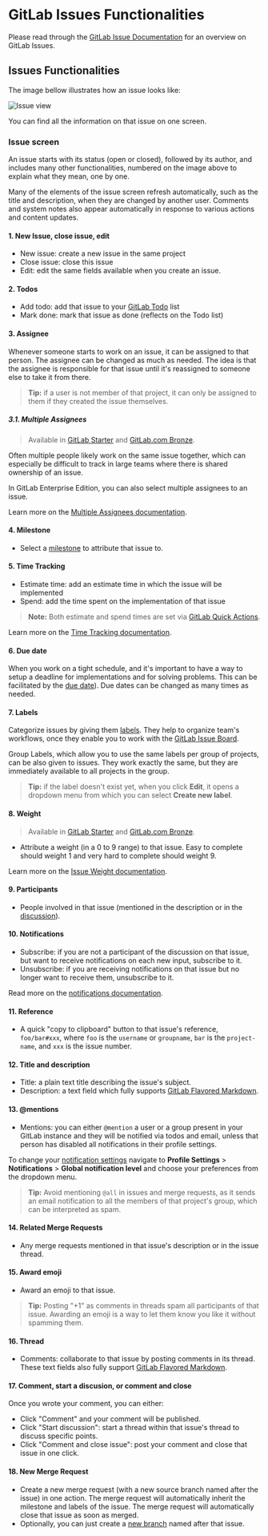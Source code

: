 # GitLab Issues Functionalities

Please read through the [GitLab Issue Documentation](index.md) for an overview on GitLab Issues.

## Issues Functionalities

The image bellow illustrates how an issue looks like:

![Issue view](img/issues_main_view_numbered.jpg)

You can find all the information on that issue on one screen.

### Issue screen

An issue starts with its status (open or closed), followed by its author,
and includes many other functionalities, numbered on the image above to
explain what they mean, one by one.

Many of the elements of the issue screen refresh automatically, such as the title and description, when they are changed by another user.
Comments and system notes also appear automatically in response to various actions and content updates.

#### 1. New Issue, close issue, edit

- New issue: create a new issue in the same project
- Close issue: close this issue
- Edit: edit the same fields available when you create an issue.

#### 2. Todos

- Add todo: add that issue to your [GitLab Todo](../../../workflow/todos.html) list
- Mark done: mark that issue as done (reflects on the Todo list)

#### 3. Assignee

Whenever someone starts to work on an issue, it can be assigned
to that person. The assignee can be changed as much as needed.
The idea is that the assignee is responsible for that issue until
it's reassigned to someone else to take it from there.

> **Tip:**
if a user is not member of that project, it can only be
assigned to them if they created the issue themselves.

##### 3.1. Multiple Assignees

> Available in [GitLab Starter](https://about.gitlab.com/products/) and
[GitLab.com Bronze](https://about.gitlab.com/gitlab-com/).

Often multiple people likely work on the same issue together,
which can especially be difficult to track in large teams
where there is shared ownership of an issue.

In GitLab Enterprise Edition, you can also select multiple assignees
to an issue.

Learn more on the [Multiple Assignees documentation](https://docs.gitlab.com/ee/user/project/issues/multiple_assignees_for_issues.html).

#### 4. Milestone

- Select a [milestone](../milestones/index.md) to attribute that issue to.

#### 5. Time Tracking

- Estimate time: add an estimate time in which the issue will be implemented
- Spend: add the time spent on the implementation of that issue

> **Note:**
Both estimate and spend times are set via [GitLab Quick Actions](../quick_actions.md).

Learn more on the [Time Tracking documentation](../../../workflow/time_tracking.md).

#### 6. Due date

When you work on a tight schedule, and it's important to
have a way to setup a deadline for implementations and for solving
problems. This can be facilitated by the [due date](due_dates.md)). Due dates
can be changed as many times as needed.

#### 7. Labels

Categorize issues by giving them [labels](../labels.md). They help to
organize team's workflows, once they enable you to work with the
[GitLab Issue Board](index.md#gitlab-issue-board).

Group Labels, which allow you to use the same labels per
group of projects, can be also given to issues. They work exactly the same,
but they are immediately available to all projects in the group.

> **Tip:**
if the label doesn't exist yet, when you click **Edit**, it opens a dropdown menu from which you can select **Create new label**.

#### 8. Weight

> Available in [GitLab Starter](https://about.gitlab.com/products/) and
[GitLab.com Bronze](https://about.gitlab.com/gitlab-com/).

- Attribute a weight (in a 0 to 9 range) to that issue. Easy to complete
should weight 1 and very hard to complete should weight 9.

Learn more on the [Issue Weight documentation](https://docs.gitlab.com/ee/workflow/issue_weight.html).

#### 9. Participants

- People involved in that issue (mentioned in the description or in the [discussion](../../discussions/index.md)).

#### 10. Notifications

- Subscribe: if you are not a participant of the discussion on that issue, but
want to receive notifications on each new input, subscribe to it.
- Unsubscribe: if you are receiving notifications on that issue but no
longer want to receive them, unsubscribe to it.

Read more on the [notifications documentation](../../../workflow/notifications.md#issue-merge-request-events).

#### 11. Reference

- A quick "copy to clipboard" button to that issue's reference, `foo/bar#xxx`, where `foo` is the `username` or `groupname`, `bar`
is the `project-name`, and `xxx` is the issue number.

#### 12. Title and description

- Title: a plain text title describing the issue's subject.
- Description: a text field which fully supports [GitLab Flavored Markdown](../../markdown.md#gitlab-flavored-markdown-gfm).

#### 13. @mentions

- Mentions: you can either `@mention` a user or a group present in your
GitLab instance and they will be notified via todos and email, unless that
person has disabled all notifications in their profile settings.

To change your [notification settings](../../../workflow/notifications.md) navigate to
**Profile Settings** > **Notifications** > **Global notification level**
and choose your preferences from the dropdown menu.

> **Tip:**
Avoid mentioning `@all` in issues and merge requests,
as it sends an email notification
to all the members of that project's group, which can be
interpreted as spam.

#### 14. Related Merge Requests

- Any merge requests mentioned in that issue's description
or in the issue thread.

#### 15. Award emoji

- Award an emoji to that issue.

> **Tip:**
Posting "+1" as comments in threads spam all
participants of that issue. Awarding an emoji is a way to let them
know you like it without spamming them.

#### 16. Thread

- Comments: collaborate to that issue by posting comments in its thread.
These text fields also fully support
[GitLab Flavored Markdown](../../markdown.md#gitlab-flavored-markdown-gfm).

#### 17. Comment, start a discusion, or comment and close

Once you wrote your comment, you can either:

- Click "Comment" and your comment will be published.
- Click "Start discussion": start a thread within that issue's thread to discuss specific points.
- Click "Comment and close issue": post your comment and close that issue in one click.

#### 18. New Merge Request

- Create a new merge request (with a new source branch named after the issue) in one action.
The merge request will automatically inherit the milestone and labels of the issue. The merge
request will automatically close that issue as soon as merged.
- Optionally, you can just create a [new branch](../repository/web_editor.md#create-a-new-branch-from-an-issue)
named after that issue.
